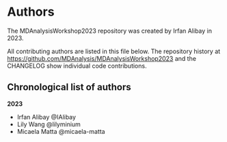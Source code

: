 # Authors

The MDAnalysisWorkshop2023 repository was created by Irfan Alibay in 2023.

All contributing authors are listed in this file below.
The repository history at https://github.com/MDAnalysis/MDAnalysisWorkshop2023
and the CHANGELOG show individual code contributions.

## Chronological list of authors

<!--
The rules for this file:
  * Authors are sorted chronologically, earliest to latest
  * Please format it each entry as "Preferred name <GitHub username>"
  * Your preferred name is whatever you wish to go by --
    it does *not* have to be your legal name!
  * Please start a new section for each new year
  * Don't ever delete anything
-->

**2023**
- Irfan Alibay @IAlibay
- Lily Wang @lilyminium
- Micaela Matta @micaela-matta
